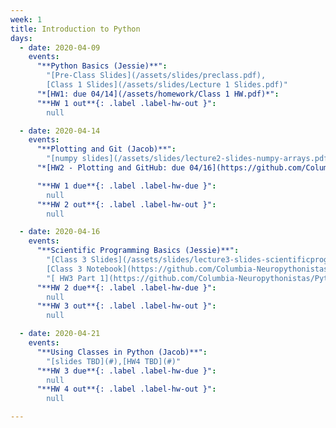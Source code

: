 ```yaml
---
week: 1
title: Introduction to Python
days:
  - date: 2020-04-09
    events:
      "**Python Basics (Jessie)**":
        "[Pre-Class Slides](/assets/slides/preclass.pdf),
        [Class 1 Slides](/assets/slides/Lecture 1 Slides.pdf)"
      "*[HW1: due 04/14](/assets/homework/Class 1 HW.pdf)*":
      "**HW 1 out**{: .label .label-hw-out }":
        null

  - date: 2020-04-14
    events:
      "**Plotting and Git (Jacob)**":
        "[numpy slides](/assets/slides/lecture2-slides-numpy-arrays.pdf),[matplotlib slides](/assets/slides/lecture2-slides-matplotlib.pdf), [hw1 and git slides](/assets/slides/lecture2-slides-hw1+git.pdf),[numpy and matplotlib ipynb notebooks](https://github.com/Columbia-Neuropythonistas/PythonDataCourse/tree/master/Lectures/Lecture2)"
      "*[HW2 - Plotting and GitHub: due 04/16](https://github.com/Columbia-Neuropythonistas/PythonDataCourse/tree/master/Homeworks/HW2)*":

      "**HW 1 due**{: .label .label-hw-due }":
        null
      "**HW 2 out**{: .label .label-hw-out }":
        null

  - date: 2020-04-16
    events:
      "**Scientific Programming Basics (Jessie)**":
        "[Class 3 Slides](/assets/slides/lecture3-slides-scientificprogramming.pdf),
        [Class 3 Notebook](https://github.com/Columbia-Neuropythonistas/PythonDataCourse/tree/master/Homeworks/HW3)"
        "[ HW3 Part 1](https://github.com/Columbia-Neuropythonistas/PythonDataCourse/blob/master/Homeworks/HW3/HW3_Part_1.ipynb)"
      "**HW 2 due**{: .label .label-hw-due }":
        null
      "**HW 3 out**{: .label .label-hw-out }":
        null

  - date: 2020-04-21
    events:
      "**Using Classes in Python (Jacob)**":
        "[slides TBD](#),[HW4 TBD](#)"
      "**HW 3 due**{: .label .label-hw-due }":
        null
      "**HW 4 out**{: .label .label-hw-out }":
        null

---
```


